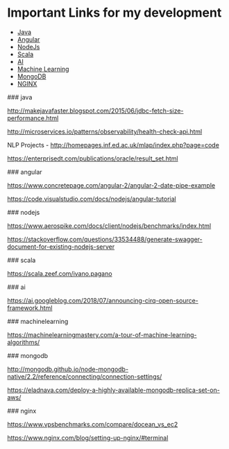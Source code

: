Important Links for my development
=========

* [Java](#java)
* [Angular](#angular)
* [NodeJs](#nodejs)
* [Scala](#scala)
* [AI](#ai)
* [Machine Learning](#machinelearning)
* [MongoDB](#mongodb)
* [NGINX](#nginx)

<a name="java" />
### java

http://makejavafaster.blogspot.com/2015/06/jdbc-fetch-size-performance.html

http://microservices.io/patterns/observability/health-check-api.html

NLP Projects - http://homepages.inf.ed.ac.uk/mlap/index.php?page=code

https://enterprisedt.com/publications/oracle/result_set.html

<a name="angular" />
### angular

https://www.concretepage.com/angular-2/angular-2-date-pipe-example

https://code.visualstudio.com/docs/nodejs/angular-tutorial

<a name="nodejs" />
### nodejs

https://www.aerospike.com/docs/client/nodejs/benchmarks/index.html

https://stackoverflow.com/questions/33534488/generate-swagger-document-for-existing-nodejs-server

<a name="scala" />
### scala

https://scala.zeef.com/ivano.pagano

<a name="ai" />
### ai

https://ai.googleblog.com/2018/07/announcing-cirq-open-source-framework.html

<a name="machinelearning" />
### machinelearning

https://machinelearningmastery.com/a-tour-of-machine-learning-algorithms/

<a name="mongodb" />
### mongodb

http://mongodb.github.io/node-mongodb-native/2.2/reference/connecting/connection-settings/

https://eladnava.com/deploy-a-highly-available-mongodb-replica-set-on-aws/

<a name="nginx" />
### nginx

https://www.vpsbenchmarks.com/compare/docean_vs_ec2

https://www.nginx.com/blog/setting-up-nginx/#terminal
